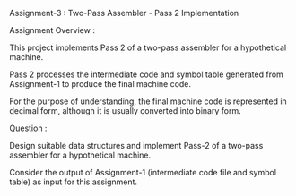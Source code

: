 Assignment-3 : Two-Pass Assembler - Pass 2 Implementation

Assignment Overview : 

This project implements Pass 2 of a two-pass assembler for a hypothetical machine. 

Pass 2 processes the intermediate code and symbol table generated from Assignment-1 to produce the final machine code. 

For the purpose of understanding, the final machine code is represented in decimal form, although it is usually converted into binary form.

Question :

Design suitable data structures and implement Pass-2 of a two-pass assembler for a hypothetical machine.

Consider the output of Assignment-1 (intermediate code file and symbol table) as input for this assignment.
